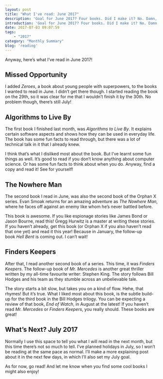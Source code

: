 ```yaml
---
layout: post
title: "What I've read: June 2017"
description: 'Goal for June 2017? Four books. Did I make it? No. Damn, I failed. I only managed to read three books! I&#8217;m not sure how I missed out on the fourth book from my June list &#8211; <em>Zeroes</em>. It could be that the first book I read took too long. Or that all books were longer than the average I&#8217;ve read this year.'
introduction: 'Goal for June 2017? Four books. Did I make it? No. Damn, I failed. I only managed to read three books! I&#8217;m not sure how I missed out on the fourth book from my June list &#8211; <em>Zeroes</em>. It could be that the first book I read took too long. Or that all books were longer than the average I&#8217;ve read this year.'
date: 2017-07-03 09:07:59
tags:
    - "2017"
category: "Monthly Summary"
blog: 'reading'
---
```

Anyway, here&#8217;s what I&#8217;ve read in June 2017!

## Missed Opportunity

I added <em>Zeroes</em>, a book about young people with superpowers, to the books I wanted to read in June. I didn&#8217;t get there though. I started reading the book on the 29th, so it was clear for me that I wouldn&#8217;t finish it by the 30th. No problem though, there&#8217;s still July!

## Algorithms to Live By

The first book I finished last month, was <em>Algorithms to Live By</em>. It explains certain software aspects and shows how they can be used in everyday life. The book has some fun facts to read through, but there was a lot of technical talk in it that I already knew.

I think that&#8217;s what I disliked most about the book. But I&#8217;ve learnt some fun things as well. It&#8217;s good to read if you don&#8217;t know anything about computer science. Or has some fun facts to think about when you do. Anyway, find a copy and read it! See for yourself!

## The Nowhere Man

The second book I read in June, was also the second book of the Orphan X series. Evan Smoak returns for an amazing adventure as <em>The Nowhere Man</em>, where he faces off against an enemy like whom he&#8217;s never battled before.

This book is awesome. If you like espionage stories like James Bond or Jason Bourne, read this! Gregg Hurwitz is a master at writing these stories. If you haven&#8217;t already, get this book (or Orphan X if you also haven&#8217;t read that one yet) and read it this year! Because in January, the follow-up book <em>Hell Bent</em> is coming out. I can&#8217;t wait!

## Finders Keepers

After that, I read another second book of a series. This time, it was <em>Finders Keepers</em>. The follow-up book of <em>Mr. Mercedes</em> is another great thriller written by my all-time favourite writer: Stephen King. The story follows Bill Hodges and his team as they stumble across an unbelievable tale.

The story starts a bit slow, but takes you on a kind of flow. Hehe, that rhymes! But it&#8217;s true. What I liked most about this book, is the subtle build-up for the third book in the Bill Hodges trilogy. You can be expecting a review of that book, <em>End of Watch</em>, in August at the latest! If you haven&#8217;t read <em>Mr. Mercedes</em> or <em>Finders Keepers</em>, you really should. These books are great!

## What&#8217;s Next? July 2017

Normally I use this space to tell you what I will read in the next month, but this time there&#8217;s not so much to tell. I&#8217;ve planned holidays in July, so I won&#8217;t be reading at the same pace as normal. I&#8217;ll make a more explaining post about it in the next few days, in which I&#8217;ll also set my July goal.

As for now, go read! And let me know when you find some cool books I might also enjoy!